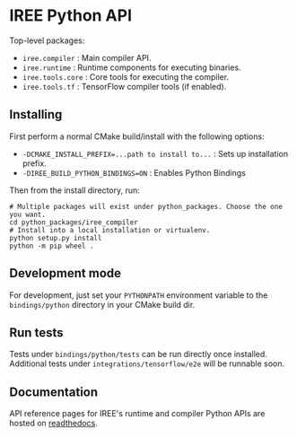 # IREE Python API

Top-level packages:

* `iree.compiler` : Main compiler API.
* `iree.runtime` : Runtime components for executing binaries.
* `iree.tools.core` : Core tools for executing the compiler.
* `iree.tools.tf` : TensorFlow compiler tools (if enabled).

## Installing

First perform a normal CMake build/install with the following options:

* `-DCMAKE_INSTALL_PREFIX=...path to install to...` : Sets up installation
  prefix.
* `-DIREE_BUILD_PYTHON_BINDINGS=ON` : Enables Python Bindings

Then from the install directory, run:

```shell
# Multiple packages will exist under python_packages. Choose the one you want.
cd python_packages/iree_compiler
# Install into a local installation or virtualenv.
python setup.py install
python -m pip wheel .
```

## Development mode

For development, just set your `PYTHONPATH` environment variable to the
`bindings/python` directory in your CMake build dir.

## Run tests

Tests under `bindings/python/tests` can be run directly once installed.
Additional tests under `integrations/tensorflow/e2e` will be runnable soon.

## Documentation

API reference pages for IREE's runtime and compiler Python APIs are hosted on
[readthedocs](https://iree-python-api.readthedocs.io/en/latest/).
